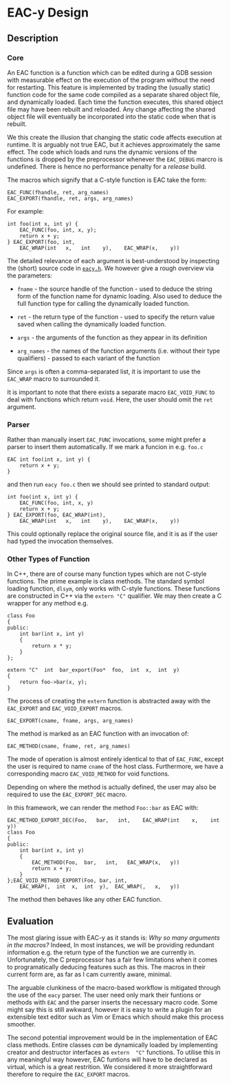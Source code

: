 # EAC-y Design

## Description

### Core 

An EAC function is a function which  can  be  edited  during
a GDB session with measurable effect on the execution of the
program without the need for restarting.   This  feature  is
implemented by trading the (usually  static)  function  code
for the same code compiled as a separate shared object file,
and dynamically loaded.  Each time  the  function  executes,
this shared object file may have been rebuilt and  reloaded.
Any change affecting the shared object file will  eventually
be incorporated into the static code when that  is  rebuilt.

We this create the illusion that changing  the  static  code
affects execution at runtime.  It is arguably not true  EAC,
but it achieves approximately the  same  effect.   The  code
which loads and runs the dynamic versions of  the  functions
is dropped by  the  preprocessor  whenever  the  `EAC_DEBUG`
marcro is undefined.  There is hence no performance  penalty
for a *release* build. 

The macros which signify that  a  C-style  function  is  EAC
take the form:

    EAC_FUNC(fhandle, ret, arg_names)
    EAC_EXPORT(fhandle, ret, args, arg_names)

For example:

    int foo(int x, int y) {
        EAC_FUNC(foo, int, x, y);
        return x + y;
    } EAC_EXPORT(foo, int, 
        EAC_WRAP(int   x,   int    y),    EAC_WRAP(x,    y))

The detailed relevance of each argument  is  best-understood
by inspecting the (short) source code in [`eacy.h`](eacy.h).
We  however  give  a  rough  overview  via  the  parameters:

- `fname` - the source handle of the function - used to deduce the string form of 
    the function name for dynamic loading. Also used to deduce the full function
    type  for  calling  the  dynamically  loaded   function.

- `ret` - the return type of the function - used to  specify  the  return  value
  saved  when  calling  the  dynamically  loaded   function.

- `args` - the arguments of the  function  as  they  appear  in  its  definition

- `arg_names` - the names of the function arguments (i.e.   without  their  type
  qualifiers) - passed  to  each  variant  of  the  function

Since  `args`  is  often  a   comma-separated   list,   it   is   important   to
use    the    `EAC_WRAP`    macro    to    surrounded    it.

It is important to note that there exists a  separate  macro
`EAC_VOID_FUNC` to deal with functions which return  `void`.
Here,   the   user   should   omit   the   `ret`   argument.

### Parser

Rather than manually  insert  `EAC_FUNC`  invocations,  some
might prefer a parser to insert them automatically.   If  we
mark a funcion in e.g. `foo.c`

    EAC int foo(int x, int y) {
        return x + y;
    }

and then run `eacy foo.c` then  we  should  see  printed  to
standard output:

    int foo(int x, int y) { 
        EAC_FUNC(foo, int, x, y)
        return x + y;
    } EAC_EXPORT(foo, EAC_WRAP(int), 
        EAC_WRAP(int   x,   int    y),    EAC_WRAP(x,    y))

This could optionally replace the original source file,  and
it is as if the user had typed  the  invocation  themselves.

### Other Types of Function

In C++, there are of course many function  types  which  are
not C-style functions.  The prime example is class  methods.
The standard symbol loading function,  `dlsym`,  only  works
with C-style functions.  These functions are constructed  in
C++ via the `extern "C"`  qualifier.   We  may  then  create
a C wrapper for any method e.g.

    class Foo 
    {
    public:
        int bar(int x, int y)
        {
            return x * y;
        }
    };

    extern "C"  int  bar_export(Foo*  foo,  int  x,  int  y)
    {
        return foo->bar(x, y);
    }

The process of creating the `extern` function is  abstracted
away with the  `EAC_EXPORT`  and  `EAC_VOID_EXPORT`  macros.

    EAC_EXPORT(cname, fname, args, arg_names)

The  method  is  marked  as   an   EAC   function   with   an   invocation   of:

    EAC_METHOD(cname, fname, ret, arg_names)

The mode of operation is almost entirely identical  to  that
of `EAC_FUNC`, except the user is required to  name  `cname`
of the host class.  Furthermore,  we  have  a  corresponding
macro `EAC_VOID_METHOD` for void functions. 

Depending on where the method is actually defined, the  user
may also be required  to  use  the  `EAC_EXPORT_DEC`  macro.

In this framework, we can render the  method  `Foo::bar`  as
EAC with:

    EAC_METHOD_EXPORT_DEC(Foo,   bar,   int,    EAC_WRAP(int    x,    int    y))
    class Foo 
    {
    public:
        int bar(int x, int y)
        {
            EAC_METHOD(Foo,  bar,   int,   EAC_WRAP(x,   y))
            return x + y;
        }
    };EAC_VOID_METHOD_EXPORT(Foo, bar, int, 
        EAC_WRAP(,  int  x,  int  y),  EAC_WRAP(,   x,   y))

The  method  then  behaves  like  any  other  EAC  function.

## Evaluation

The most glaring issue with EAC-y as it stands is:  *Why  so
many arguments in the macros?* Indeed, In most instances, we
will   be   providing   redundant   information   e.g.
the return  type  of  the  function  we  are  currently  in.
Unfortunately,  the  C   preprocessor   has   a   fair   few
limitations  when  it  comes  to  programatically   deducing
features such as this.  The macros  in  their  current  form
are,  as  far   as   I   cam   currently   aware,   minimal.

The arguable  clunkiness  of  the  macro-based  workflow  is
mitigated through the use of the `eacy`  parser.   The  user
need only mark their funtions or methods with `EAC` and  the
parser   inserts   the   necessary   macro    code.     Some
might say this is still  awkward,  however  it  is  easy  to
write a plugin for an extensible text  editor  such  as  Vim
or  Emacs  which  should   make   this   process   smoother.

The   second   potential    improvement    would    be    in
the implementation of EAC  class  methods.   Entire  classes
*can* be dynamically  loaded  by  implementing  creator  and
destructor  interfaces  as  `extern  "C"`   functions.    To
utilise this in any meaningful  way  however,  EAC  funtions
will have to be  declared  as  virtual,  which  is  a  great
restrition.    We   considered   it   more   straightforward
therefore    to    require    the    `EAC_EXPORT`    macros.






